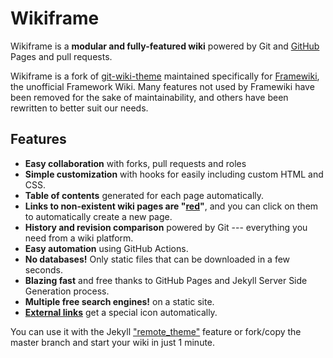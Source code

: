 # Wikiframe

Wikiframe is a **modular and fully-featured wiki** powered by Git and [GitHub](https://pages.github.com/) Pages and pull requests.

Wikiframe is a fork of [git-wiki-theme](https://github.com/Drassil/git-wiki-theme) maintained specifically for [Framewiki](https://framewiki.net), the unofficial Framework Wiki. Many features not used by Framewiki have been removed for the sake of maintainability, and others have been rewritten to better suit our needs.


## Features 

* **Easy collaboration** with forks, pull requests and roles
* **Simple customization** with hooks for easily including custom HTML and CSS.
* **Table of contents** generated for each page automatically.
* **Links to non-existent wiki pages are "[red](red.md)"**, and you can click on them to automatically create a new page.
* **History and revision comparison** powered by Git --- everything you need from a wiki platform.
* **Easy automation** using GitHub Actions.
* **No databases!** Only static files that can be downloaded in a few seconds.
* **Blazing fast** and free thanks to GitHub Pages and Jekyll Server Side Generation process.
* **Multiple free search engines!** on a static site.
* **[External links](http://example.com)** get a special icon automatically.

You can use it with the Jekyll ["remote_theme"](https://github.com/benbalter/jekyll-remote-theme) feature or fork/copy the master branch and start your wiki in just 1 minute.
